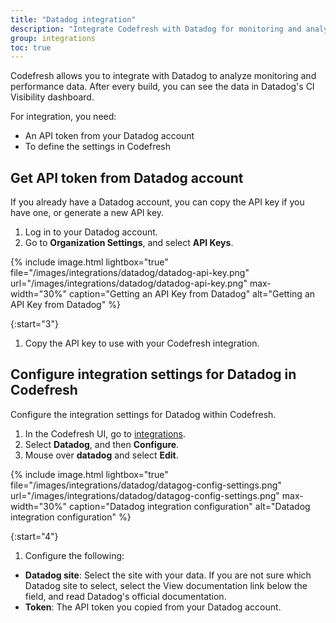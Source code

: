 ```yaml
---
title: "Datadog integration"
description: "Integrate Codefresh with Datadog for monitoring and analysis"
group: integrations
toc: true
---
```


Codefresh allows you to integrate with Datadog to analyze monitoring and performance data. After every build, you can see the data in Datadog's CI Visibility dashboard.

For integration, you need:
* An API token from your Datadog account
* To define the settings in Codefresh

## Get API token from Datadog account
If you already have a Datadog account, you can copy the API key if you have one, or generate a new API key. 

1. Log in to your Datadog account.
1. Go to **Organization Settings**, and select **API Keys**.
    
  {% include image.html 
lightbox="true" 
file="/images/integrations/datadog/datadog-api-key.png" 
url="/images/integrations/datadog/datadog-api-key.png"
max-width="30%"
caption="Getting an API Key from Datadog"
alt="Getting an API Key from Datadog"
%}

{:start="3"}
1. Copy the API key to use with your Codefresh integration.

## Configure integration settings for Datadog in Codefresh

Configure the integration settings for Datadog within Codefresh.

1. In the Codefresh UI, go to [integrations](https://g.codefresh.io/account-admin/account-conf/integration). 
1. Select **Datadog**, and then **Configure**.
1. Mouse over **datadog** and select **Edit**.
  
  {% include image.html 
lightbox="true" 
file="/images/integrations/datadog/datagog-config-settings.png" 
url="/images/integrations/datadog/datagog-config-settings.png"
max-width="30%"
caption="Datadog integration configuration"
alt="Datadog integration configuration"
%}

{:start="4"}
1. Configure the following:
  * **Datadog site**: Select the site with your data. If you are not sure which Datadog site to select, select the View documentation link below the field, and read Datadog's official documentation. 
  * **Token**: The API token you copied from your Datadog account. 
